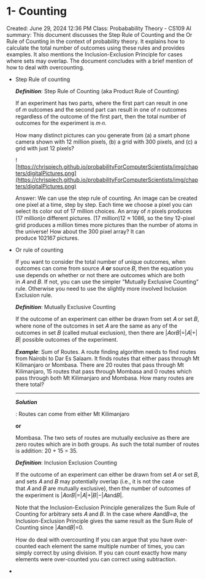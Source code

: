 # 1- Counting

Created: June 29, 2024 12:36 PM
Class: Probabability Theory - CS109
AI summary: This document discusses the Step Rule of Counting and the Or Rule of Counting in the context of probability theory. It explains how to calculate the total number of outcomes using these rules and provides examples. It also mentions the Inclusion-Exclusion Principle for cases where sets may overlap. The document concludes with a brief mention of how to deal with overcounting.

- Step Rule of counting
    
    ***Definition***: Step Rule of Counting (aka Product Rule of Counting)
    
    If an experiment has two parts, where the first part can result in one of 𝑚 outcomes and the second part can result in one of 𝑛 outcomes regardless of the outcome of the first part, then the total number of outcomes for the experiment is 𝑚⋅𝑛.
    
    How many distinct pictures can you generate from (a) a smart phone camera shown with 12 million pixels, (b) a grid with 300 pixels, and (c) a grid with just 12 pixels?
    
    ![https://chrispiech.github.io/probabilityForComputerScientists/img/chapters/digitalPictures.png](https://chrispiech.github.io/probabilityForComputerScientists/img/chapters/digitalPictures.png)
    
    Answer: We can use the step rule of counting. An image can be created one pixel at a time, step by step. Each time we choose a pixel you can select its color out of 17 million choices. An array of 𝑛 pixels produces (17 million)𝑛 different pictures. (17 million)12 ≈ 1086, so the tiny 12-pixel grid produces a million times more pictures than the number of atoms in the universe! How about the 300 pixel array? It can produce 102167 pictures.
    
- Or rule of counting
    
    If you want to consider the total number of unique outcomes, when outcomes can come from source 𝐴 **or** source 𝐵, then the equation you use depends on whether or not there are outcomes which are both in 𝐴 and 𝐵. If not, you can use the simpler "Mutually Exclusive Counting" rule. Otherwise you need to use the slightly more involved Inclusion Exclusion rule.
    
    ***Definition***: Mutually Exclusive Counting
    
    If the outcome of an experiment can either be drawn from set 𝐴 or set 𝐵, where none of the outcomes in set 𝐴 are the same as any of the outcomes in set 𝐵 (called mutual exclusion), then there are |𝐴or𝐵|=|𝐴|+|𝐵| possible outcomes of the experiment.
    
    ***Example***: Sum of Routes. A route finding algorithm needs to find routes from Nairobi to Dar Es Salaam. It finds routes that either pass through Mt Kilimanjaro or Mombasa. There are 20 routes that pass through Mt Kilimanjaro, 15 routes that pass through Mombasa and 0 routes which pass through both Mt Kilimanjaro and Mombasa. How many routes are there total?
    
    ---
    
    ***Solution***
    
    : Routes can come from either Mt Kilimanjaro
    
    **or**
    
    Mombasa. The two sets of routes are mutually exclusive as there are zero routes which are in both groups. As such the total number of routes is addition: 20 + 15 = 35.
    
    ***Definition***: Inclusion Exclusion Counting
    
    If the outcome of an experiment can either be drawn from set 𝐴 or set 𝐵, and sets 𝐴 and 𝐵 may potentially overlap (i.e., it is not the case that 𝐴 and 𝐵 are mutually exclusive), then the number of outcomes of the experiment is |𝐴or𝐵|=|𝐴|+|𝐵|−|𝐴and𝐵|.
    
    Note that the Inclusion-Exclusion Principle generalizes the Sum Rule of Counting for arbitrary sets 𝐴 and 𝐵. In the case where 𝐴and𝐵=∅, the Inclusion-Exclusion Principle gives the same result as the Sum Rule of Counting since |𝐴and𝐵|=0.
    
    How do deal with overcounting 
    If you can argue that you have over-counted each element the same multiple number of times, you can simply correct by using division. If you can count exactly how many elements were over-counted you can correct using subtraction.
    
-